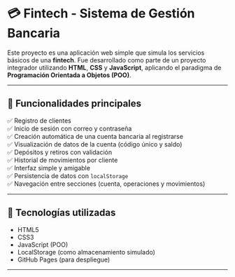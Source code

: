 # 💳 Fintech - Sistema de Gestión Bancaria

Este proyecto es una aplicación web simple que simula los servicios básicos de una **fintech**. Fue desarrollado como parte de un proyecto integrador utilizando **HTML**, **CSS** y **JavaScript**, aplicando el paradigma de **Programación Orientada a Objetos (POO)**.

---

## 🚀 Funcionalidades principales

✅ Registro de clientes  
✅ Inicio de sesión con correo y contraseña  
✅ Creación automática de una cuenta bancaria al registrarse  
✅ Visualización de datos de la cuenta (código único y saldo)  
✅ Depósitos y retiros con validación  
✅ Historial de movimientos por cliente  
✅ Interfaz simple y amigable  
✅ Persistencia de datos con `localStorage`  
✅ Navegación entre secciones (cuenta, operaciones y movimientos)

---

## 🧠 Tecnologías utilizadas

- HTML5
- CSS3
- JavaScript (POO)
- LocalStorage (como almacenamiento simulado)
- GitHub Pages (para despliegue)

---
